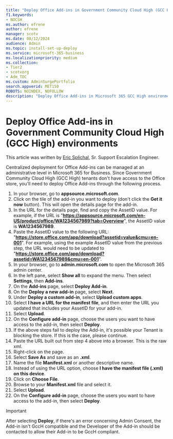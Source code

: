```yaml
---
title: "Deploy Office Add-ins in Government Community Cloud High (GCC High) environments"
f1.keywords:
- NOCSH
ms.author: efrene
author: efrene
manager: scotv
ms.date: 08/12/2024
audience: Admin
ms.topic: install-set-up-deploy
ms.service: microsoft-365-business
ms.localizationpriority: medium
ms.collection:
- Tier2
- scotvorg
- Adm_TOC
ms.custom: AdminSurgePortfolio
search.appverid: MET150
ROBOTS: NOINDEX, NOFOLLOW
description: "Deploy Office Add-ins in Microsoft 365 GCC High environments."
---
```


# Deploy Office Add-ins in Government Community Cloud High (GCC High) environments

This article was written by [Eric Splichal](https://social.technet.microsoft.com/profile/Splic-MSFT), Sr. Support Escalation Engineer.

Centralized deployment for Office Add-ins can be managed at an administrative level in Microsoft 365 for Business. Since Government Community Cloud High (GCC High) tenants don't have access to the Office store, you'll need to deploy Office Add-ins through the following process.

1. In your browser, go to <b>appsource.microsoft.com</b>.
2. Click on the tile of the add-in you want to deploy (don't click the <b>Get it now</b> button). This will open the details page for the add-in.
3. In the URL for the details page, find and copy the AssetID value. For example, if the URL is "<b>https://appsource.microsoft.com/en-US/product/office/WA1234567989?tab=Overview</b>", the AssetID value is <b>WA1234567989</b>.
4. Paste the AssetID value to the following URL: "<b>https://store.office.com/app/download?assetid=value&cmu=en-001</b>". For example, using the example AssetID value from the previous step, the URL would need to be updated to "<b>https://store.office.com/app/download?assetid=WA1234567989&cmu=en-001</b>".
5. In your browser, go to <b>admin.microsoft.com</b> to open the Microsoft 365 admin center.
6. In the left pane, select <b>Show all</b> to expand the menu. Then select <b>Settings</b>, then <b>Add-ins</b>.
7. On the <b>Add-ins</b> page, select <b>Deploy Add-in</b>.
8. On the <b>Deploy a new add-in</b> page, select <b>Next</b>.
9. Under <b>Deploy a custom add-in</b>, select <b>Upload custom apps</b>.
10. Select <b>I have a URL for the manifest file</b>, and then enter the URL you updated that includes your AssetID for your add-in.
11. Select <b>Upload</b>.
12. On the <b>Configure add-in</b> page, choose the users you want to have access to the add-in, then select <b>Deploy</b>.
13. If the above steps fail to deploy the Add-in, it's possible your Tenant is blocking the store. If this is the case, please continue.
14. Paste the URL built out from step 4 above into a browser. This is the raw xml.
15. Right-click on the page.
16. Select <b>Save As</b> and save as an <b>.xml</b>. 
17. Name the file <b>Manifest.xml</b> or another descriptive name.
18. Instead of using the URL option, choose <b>I have the manifest file (.xml) on this device</b>.
19. Click on <b>Choose File</b>.
20. Browse to your <b>Manifest.xml</b> file and select it.
21. Select <b>Upload</b>.
22. On the <b>Configure add-in</b> page, choose the users you want to have access to the add-in, then select <b>Deploy</b>.

> [!IMPORTANT]
> After selecting <b>Deploy</b>, if there's an error concerning Admin Consent, the Add-in isn't GccH compatible and the Developer of the Add-in should be contacted to allow their Add-in to be GccH compliant.
